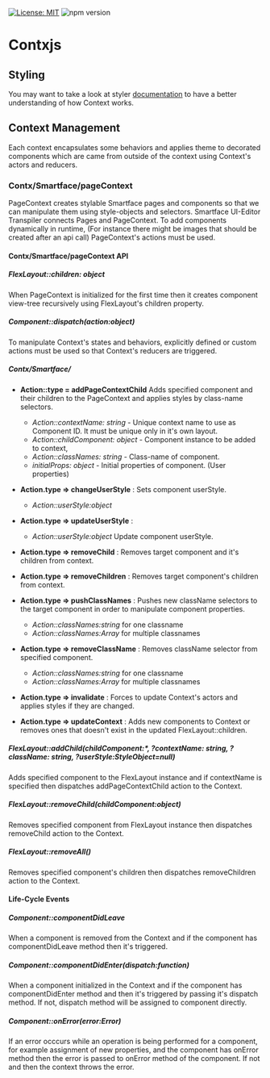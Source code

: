 [![License: MIT](https://img.shields.io/badge/License-MIT-orange.svg)](https://opensource.org/licenses/MIT)
![npm version](https://img.shields.io/npm/v/@smartface/contx.svg?style=flat)

# Contxjs

## Styling
You may want to take a look at styler [documentation](https://github.com/smartface/styler/blob/master/README.md) 
to have a better understanding of how Context works.

## Context Management
Each context encapsulates some behaviors and applies theme to decorated components 
which are came from outside of the context using Context's actors and reducers.

### Contx/Smartface/pageContext
PageContext creates stylable Smartface pages and components so that we can manipulate 
them using style-objects and selectors. Smartface UI-Editor Transpiler connects 
Pages and PageContext. To add components dynamically in runtime, (For instance 
there might be images that should be created after an api call) PageContext's 
actions must be used.

#### Contx/Smartface/pageContext API
##### FlexLayout::children: object
When PageContext is initialized for the first time then it creates component 
view-tree recursively using FlexLayout's children property.

##### Component::dispatch(action:object)
To manipulate Context's states and behaviors, explicitly defined or custom actions 
must be used so that Context's reducers are triggered.

##### Contx/Smartface/

-  **Action::type = addPageContextChild**
Adds specified component and their children to the PageContext and applies styles by class-name selectors.
	- *Action::contextName: string* - Unique context name to use as Component ID. It must be unique only in it's own layout.
	- *Action::childComponent: object* - Component instance to be added to context, 
	- *Action::classNames: string* - Class-name of component.
	- *initialProps: object* - Initial properties of component. (User properties)

- **Action.type => changeUserStyle** : 
Sets component userStyle.
	- *Action::userStyle:object*
- **Action.type => updateUserStyle** : 
	- *Action::userStyle:object*
Update component userStyle.
- **Action.type => removeChild** : 
Removes target component and it's children from context.
- **Action.type => removeChildren** : 
Removes target component's children from context.
- **Action.type => pushClassNames** : 
Pushes new className selectors to the target component in order to manipulate component properties.
	- *Action::classNames:string* for one classname
	- *Action::classNames:Array* for multiple classnames
- **Action.type => removeClassName** :
Removes className selector from specified component.
	- *Action::classNames:string* for one classname
	- *Action::classNames:Array* for multiple classnames
- **Action.type => invalidate** : 
Forces to update Context's actors and applies styles if they are changed.
- **Action.type => updateContext** : 
Adds new components to Context or removes ones that doesn't exist in the updated FlexLayout::children.

##### FlexLayout::addChild(childComponent:*, ?contextName: string, ?className: string, ?userStyle:StyleObject=null)

Adds specified component to the FlexLayout instance and if contextName is specified 
then dispatches addPageContextChild action to the Context.

#####  FlexLayout::removeChild(childComponent:object)

Removes specified component from FlexLayout instance then dispatches removeChild 
action to the Context.

##### FlexLayout::removeAll()

Removes specified component's children then dispatches removeChildren action to 
the Context.

#### Life-Cycle Events
##### Component::componentDidLeave

When a component is removed from the Context and if the component has componentDidLeave 
method then it's triggered.

##### Component::componentDidEnter(dispatch:function)

When a component initialized in the Context and if the component has componentDidEnter 
method and then it's triggered by passing it's dispatch method. If not, dispatch 
method will be assigned to component directly.

##### Component::onError(error:Error)

If an error occcurs while an operation is being performed for a component, for 
example assignment of new properties, and the component has onError method then 
the error is passed to onError method of the component. If not and then the 
context throws the error.
